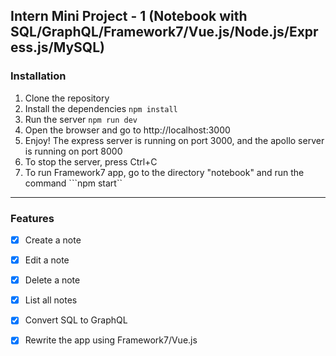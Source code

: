## Intern Mini Project - 1 (Notebook with SQL/GraphQL/Framework7/Vue.js/Node.js/Express.js/MySQL)
### Installation
1. Clone the repository
2. Install the dependencies
```npm install ```
3. Run the server
```npm run dev ```
4. Open the browser and go to http://localhost:3000
5. Enjoy! The express server is running on port 3000, and the apollo server is running on port 8000
6. To stop the server, press Ctrl+C
7. To run Framework7 app, go to the directory "notebook" and run the command ```npm start``
---
### Features
- [x] Create a note
- [x] Edit a note
- [x] Delete a note
- [x] List all notes
- [x] Convert SQL to GraphQL 
- [x] Rewrite the app using Framework7/Vue.js

